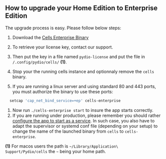 ## How to upgrade your Home Edition to Enterprise Edition

The upgrade process is easy. Please follow below steps:

1. Download the [Cells Enterprise Binary](https://pydio.com/en/download)
2. To retrieve your license key, contact our support.
3. Then put the key in a file named `pydio-license` and put the file in `/.config/pydio/cells/` **(1)**.
4. Stop your the running cells instance and optionnaly remove the `cells` binary.

5. If you are running a linux server and using standard 80 and 443 ports, you must authorize the binary to use these ports:

```sh
  setcap 'cap_net_bind_service=+ep' cells-enterprise
```

1. Now run `./cells-enterprise start` to insure the app starts correctly.
1. If you are running under production, please remember you should rather [configure the app to start as a service](https://pydio.com/en/docs/cells/v1/launching-cells-service). In such case, you also have to adapt the supervisor or systemd conf file (depending on your setup) to change the name of the launched binary from `cells` to `cells-enterprise`.

__(1)__ For macos users the path is `~/Library/Application\ Support/Pydio/cells` the `~` being your home path.